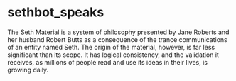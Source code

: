 # sethbot_speaks

The Seth Material is a system of philosophy presented by Jane Roberts and her husband Robert Butts as a 
consequence of the trance communications of an entity named Seth. The origin of the material, however, is 
far less significant than its scope. It has logical consistency, and the validation it receives, as millions of 
people read and use its ideas in their lives, is growing daily. 